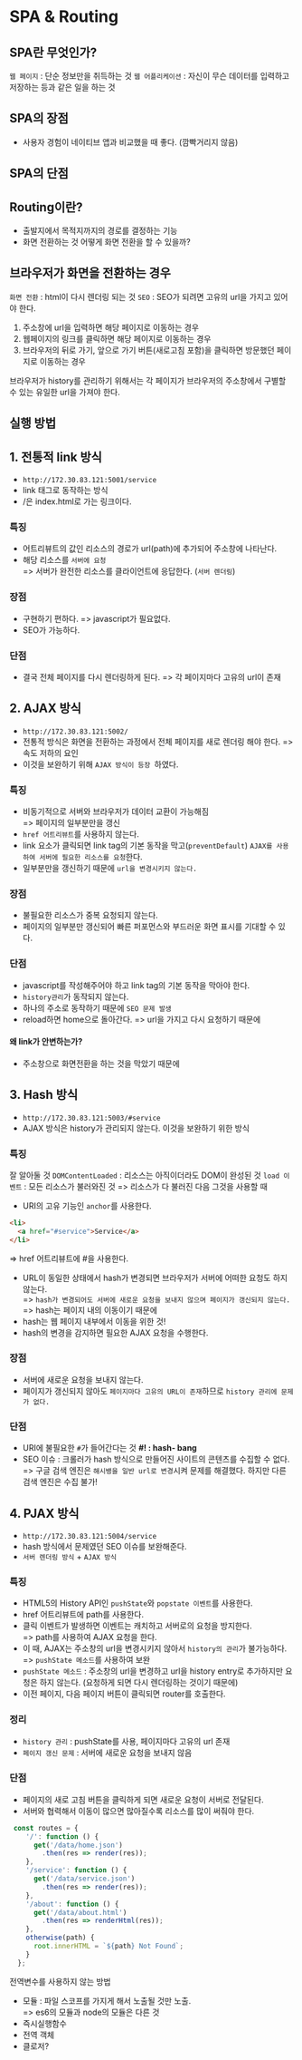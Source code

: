 # SPA & Routing

## SPA란 무엇인가?
`웹 페이지` : 단순 정보만을 취득하는 것
`웹 어플리케이션` : 자신이 무슨 데이터를 입력하고 저장하는 등과 같은 일을 하는 것

## SPA의 장점
- 사용자 경험이 네이티브 앱과 비교했을 때 좋다. (깜빡거리지 않음)

## SPA의 단점

## Routing이란?
- 출발지에서 목적지까지의 경로를 결정하는 기능
- 화면 전환하는 것
어떻게 화면 전환을 할 수 있을까?

## 브라우저가 화면을 전환하는 경우
`화면 전환` : html이 다시 렌더링 되는 것
`SEO` : SEO가 되려면 고유의 url을 가지고 있어야 한다.
1. 주소창에 url을 입력하면 해당 페이지로 이동하는 경우
2. 웹페이지의 링크를 클릭하면 해당 페이지로 이동하는 경우
3. 브라우저의 뒤로 가기, 앞으로 가기 버튼(새로고침 포함)을 클릭하면 방문했던 페이지로 이동하는 경우

브라우저가 history를 관리하기 위해서는 각 페이지가 브라우저의 주소창에서 구별할 수 있는 유일한 url을 가져야 한다.


## 실행 방법
## 1. 전통적 link 방식
- `http://172.30.83.121:5001/service`
- link 태그로 동작하는 방식
- /은 index.html로 가는 링크이다.

### 특징
- 어트리뷰트의 값인 리소스의 경로가 url(path)에 추가되어 주소창에 나타난다.
- 해당 리소스를 `서버에 요청`  
=> 서버가 완전한 리소스를 클라이언트에 응답한다. (`서버 렌더링`)

### 장점
- 구현하기 편하다. => javascript가 필요없다.
- SEO가 가능하다.

### 단점
- 결국 전체 페이지를 다시 렌더링하게 된다.
=> 각 페이지마다 고유의 url이 존재

## 2. AJAX 방식
- `http://172.30.83.121:5002/`
- 전통적 방식은 화면을 전환하는 과정에서 전체 페이지를 새로 렌더링 해야 한다. => 속도 저하의 요인
- 이것을 보완하기 위해 `AJAX 방식이 등장 `하였다.  

### 특징
- 비동기적으로 서버와 브라우저가 데이터 교환이 가능해짐  
=> 페이지의 일부분만을 갱신
- `href 어트리뷰트`를 사용하지 않는다.
- link 요소가 클릭되면 link tag의 기본 동작을 막고(`preventDefault`) `AJAX를 사용하여 서버에 필요한 리소스를 요청`한다.
- 일부분만을 갱신하기 때문에 `url을 변경시키지 않는다.`

### 장점
- 불필요한 리소스가 중복 요청되지 않는다.
- 페이지의 일부분만 갱신되어 빠른 퍼포먼스와 부드러운 화면 표시를 기대할 수 있다.

### 단점
- javascript를 작성해주어야 하고 link tag의 기본 동작을 막아야 한다.
- `history관리`가 동작되지 않는다.
- 하나의 주소로 동작하기 때문에 `SEO 문제 발생`
- reload하면 home으로 돌아간다. => url을 가지고 다시 요청하기 때문에

#### 왜 link가 안변하는가?  
- 주소창으로 화면전환을 하는 것을 막았기 때문에

## 3. Hash 방식
- `http://172.30.83.121:5003/#service`
- AJAX 방식은 history가 관리되지 않는다. 이것을 보완하기 위한 방식

### 특징
잘 알아둘 것
`DOMContentLoaded` : 리소스는 아직이더라도 DOM이 완성된 것
`load 이벤트` : 모든 리소스가 불러와진 것 => 리소스가 다 불러진 다음 그것을 사용할 때
- URI의 고유 기능인 `anchor`를 사용한다.
```html
<li>
  <a href="#service">Service</a>
</li>  
```
=> href 어트리뷰트에 #을 사용한다.
- URL이 동일한 상태에서 hash가 변경되면 브라우저가 서버에 어떠한 요청도 하지 않는다.  
=> `hash가 변경되어도 서버에 새로운 요청을 보내지 않으며 페이지가 갱신되지 않는다.`  
=> hash는 페이지 내의 이동이기 때문에
- hash는 웹 페이지 내부에서 이동을 위한 것!
- hash의 변경을 감지하면 필요한 AJAX 요청을 수행한다.

### 장점
- 서버에 새로운 요청을 보내지 않는다.
- 페이지가 갱신되지 않아도 `페이지마다 고유의 URL이 존재`하므로 `history 관리에 문제가 없다.`

### 단점 
- URI에 불필요한 `#`가 들어간다는 것
**#! : hash- bang**
- SEO 이슈 : 크롤러가 hash 방식으로 만들어진 사이트의 콘텐츠를 수집할 수 없다.  
=> 구글 검색 엔진은 `해시뱅을 일반 url로 변경`시켜 문제를 해결했다. 하지만 다른 검색 엔진은 수집 불가!

## 4. PJAX 방식
- `http://172.30.83.121:5004/service`
- hash 방식에서 문제였던 SEO 이슈를 보완해준다.
- `서버 렌더링 방식` + `AJAX 방식`

### 특징
- HTML5의 History API인 `pushState`와 `popstate 이벤트`를 사용한다.
- href 어트리뷰트에 path를 사용한다.
- 클릭 이벤트가 발생하면 이벤트는 캐치하고 서버로의 요청을 방지한다.  
=> path를 사용하여 AJAX 요청을 한다.
- 이 때, AJAX는 주소창의 url을 변경시키지 않아서 `history의 관리`가 불가능하다.  
=> `pushState 메소드`를 사용하여 보완
- `pushState 메소드` : 주소창의 url을 변경하고 url을 history entry로 추가하지만 요청은 하지 않는다. (요청하게 되면 다시 렌더링하는 것이기 때문에)
- 이전 페이지, 다음 페이지 버튼이 클릭되면 router를 호출한다.

### 정리
- `history 관리` : pushState를 사용, 페이지마다 고유의 url 존재
- `페이지 갱신 문제` : 서버에 새로운 요청을 보내지 않음

### 단점
- 페이지의 새로 고침 버튼을 클릭하게 되면 새로운 요청이 서버로 전달된다.
- 서버와 협력해서 이동이 많으면 많아질수록 리소스를 많이 써줘야 한다.

```javascript
 const routes = {
    '/': function () {
      get('/data/home.json')
        .then(res => render(res));
    },
    '/service': function () {
      get('/data/service.json')
        .then(res => render(res));
    },
    '/about': function () {
      get('/data/about.html')
        .then(res => renderHtml(res));
    },
    otherwise(path) {
      root.innerHTML = `${path} Not Found`;
    }
  };
```

전역변수를 사용하지 않는 방법  
- 모듈 : 파일 스코프를 가지게 해서 노출될 것만 노출.  
=> es6의 모듈과 node의 모듈은 다른 것
- 즉시실행함수
- 전역 객체
- 클로저?